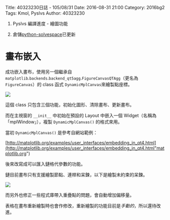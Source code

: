 Title: 40323230日誌 - 105/08/31
Date: 2016-08-31 21:00
Category: 2016bg2
Tags: Kmol, Pyslvs
Author: 40323230


1. Pyslvs 編譯進度 - 繪圖功能

1. 倉儲[python-solvespace](https://github.com/40323230/python-solvespace"github.com")已更新

<!-- PELICAN_END_SUMMARY -->

畫布嵌入
===

成功嵌入畫布，使用另一個繼承自 `matplotlib`.`backends`.`backend_qt5agg`.`FigureCanvasQTAgg`（更名為`FigureCanvas`）的 class 函式 `DynamicMplCanvas`來繪製點座標。

<img src="http://i.imgur.com/lRrnk7z.png" >

這個 class 只包含三個功能，初始化圖形、清除畫布、更新畫布。

而在主視窗的 `__init__` 中初始在預設的 Layout 中嵌入一個 Widget（名稱為「mplWindow」），複製 `DynamicMplCanvas()` 的格式來用。

當初 `DynamicMplCanvas()` 是參考自網站範例：

[http://matplotlib.org/examples/user_interfaces/embedding_in_qt4.html](http://matplotlib.org/examples/user_interfaces/embedding_in_qt4.html"matplotlib.org")

後來改寫成可以匯入鏈格代參數的功能。
鏈目前畫布只有支援繪製節點、連桿和呆鍊，以下是繪製未約束的呆鍊。

<img src="http://i.imgur.com/XZfsLGI.png" >

而另外也修正一些程式庫帶入重疊點的問題，會自動增加偏移量。

表格在畫布重新繪製時也會作修改，重新繪製的功能目前是*手動的*，所以還待改進。